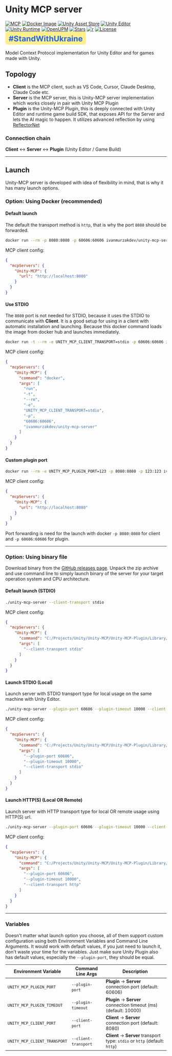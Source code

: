 # Unity MCP server

[![MCP](https://badge.mcpx.dev?type=server 'MCP Server')](https://modelcontextprotocol.io/introduction) [![Docker Image](https://img.shields.io/docker/image-size/ivanmurzakdev/unity-mcp-server/latest?label=Docker%20Image&logo=docker&labelColor=333A41 'Docker Image')](https://hub.docker.com/r/ivanmurzakdev/unity-mcp-server)
[![Unity Asset Store](https://img.shields.io/badge/Asset%20Store-View-blue?logo=unity&labelColor=333A41 'Asset Store')](https://u3d.as/3wsw) [![Unity Editor](https://img.shields.io/badge/Editor-X?style=flat&logo=unity&labelColor=333A41&color=49BC5C 'Unity Editor supported')](https://unity.com/releases/editor/archive) [![Unity Runtime](https://img.shields.io/badge/Runtime-X?style=flat&logo=unity&labelColor=333A41&color=49BC5C 'Unity Runtime supported')](https://unity.com/releases/editor/archive) [![OpenUPM](https://img.shields.io/npm/v/com.ivanmurzak.unity.mcp?label=OpenUPM&registry_uri=https://package.openupm.com&labelColor=333A41 'OpenUPM package')](https://openupm.com/packages/com.ivanmurzak.unity.mcp/)
[![Stars](https://img.shields.io/github/stars/IvanMurzak/Unity-MCP 'Stars')](https://github.com/IvanMurzak/Unity-MCP/stargazers) [![r](https://github.com/IvanMurzak/Unity-MCP/workflows/release/badge.svg 'Tests Passed')](https://github.com/IvanMurzak/Unity-MCP/actions/workflows/release.yml) [![License](https://img.shields.io/github/license/IvanMurzak/Unity-MCP?label=License&labelColor=333A41)](https://github.com/IvanMurzak/Unity-MCP/blob/main/LICENSE) [![Stand With Ukraine](https://raw.githubusercontent.com/vshymanskyy/StandWithUkraine/main/badges/StandWithUkraine.svg)](https://stand-with-ukraine.pp.ua)

Model Context Protocol implementation for Unity Editor and for games made with Unity.

## Topology

- **Client** is the MCP client, such as VS Code, Cursor, Claude Desktop, Claude Code etc.
- **Server** is the MCP server, this is Unity-MCP server implementation which works closely in pair with Unity MCP Plugin
- **Plugin** is the Unity-MCP Plugin, this is deeply connected with Unity Editor and runtime game build SDK, that exposes API for the Server and lets the AI magic to happen. It utilizes advanced reflection by using [ReflectorNet](https://github.com/IvanMurzak/ReflectorNet)

### Connection chain

**Client** <-> **Server** <-> **Plugin** (Unity Editor / Game Build)

---

## Launch

Unity-MCP server is developed with idea of flexibility in mind, that is why it has many launch options.

### Option: Using Docker (recommended)

#### Default launch

The default the transport method is `http`, that is why the port `8080` should be forwarded.

```bash
docker run --rm -p 8080:8080 -p 60606:60606 ivanmurzakdev/unity-mcp-server
```

MCP client config:

```json
{
  "mcpServers": {
    "Unity-MCP": {
      "url": "http://localhost:8080"
    }
  }
}
```

#### Use STDIO

The `8080` port is not needed for STDIO, because it uses the STDIO to communicate with **Client**. It is a good setup for using in a client with automatic installation and launching. Because this docker command loads the image from docker hub and launches immediately.

```bash
docker run -t --rm -e UNITY_MCP_CLIENT_TRANSPORT=stdio -p 60606:60606 ivanmurzakdev/unity-mcp-server
```

MCP client config:

```json
{
  "mcpServers": {
    "Unity-MCP": {
      "command": "docker",
      "args": [
        "run",
        "-t",
        "--rm",
        "-e",
        "UNITY_MCP_CLIENT_TRANSPORT=stdio",
        "-p",
        "60606:60606",
        "ivanmurzakdev/unity-mcp-server"
      ]
    }
  }
}
```

#### Custom plugin port

```bash
docker run --rm -e UNITY_MCP_PLUGIN_PORT=123 -p 8080:8080 -p 123:123 ivanmurzakdev/unity-mcp-server
```

MCP client config:

```json
{
  "mcpServers": {
    "Unity-MCP": {
      "url": "http://localhost:8080"
    }
  }
}
```

Port forwarding is need for the launch with docker `-p 8080:8080` for client and `-p 60606:60606` for plugin.

---

### Option: Using binary file

Download binary from the [GitHub releases page](https://github.com/IvanMurzak/Unity-MCP/releases). Unpack the zip archive and use command line to simply launch binary of the server for your target operation system and CPU architecture.

#### Default launch (STDIO)

```bash
./unity-mcp-server --client-transport stdio
```

MCP client config:

```json
{
  "mcpServers": {
    "Unity-MCP": {
      "command": "C:/Projects/Unity/Unity-MCP/Unity-MCP-Plugin/Library/mcp-server/win-x64/unity-mcp-server.exe",
      "args": [
        "--client-transport stdio"
      ]
    }
  }
}
```

#### Launch STDIO (Local)

Launch server with STDIO transport type for local usage on the same machine with Unity Editor.

```bash
./unity-mcp-server --plugin-port 60606 --plugin-timeout 10000 --client-transport stdio
```

MCP client config:

```json
{
  "mcpServers": {
    "Unity-MCP": {
      "command": "C:/Projects/Unity/Unity-MCP/Unity-MCP-Plugin/Library/mcp-server/win-x64/unity-mcp-server.exe",
      "args": [
        "--plugin-port 60606",
        "--plugin-timeout 10000",
        "--client-transport stdio"
      ]
    }
  }
}
```

#### Launch HTTP(S) (Local OR Remote)

Launch server with HTTP transport type for local OR remote usage using HTTP(S) url.

```bash
./unity-mcp-server --plugin-port 60606 --plugin-timeout 10000 --client-transport http
```

MCP client config:

```json
{
  "mcpServers": {
    "Unity-MCP": {
      "command": "C:/Projects/Unity/Unity-MCP/Unity-MCP-Plugin/Library/mcp-server/win-x64/unity-mcp-server.exe",
      "args": [
        "--plugin-port 60606",
        "--plugin-timeout 10000",
        "--client-transport http"
      ]
    }
  }
}
```

---

### Variables

Doesn't matter what launch option you choose, all of them support custom configuration using both Environment Variables and Command Line Arguments. It would work with default values, if you just need to launch it, don't waste your time for the variables. Just make sure Unity Plugin also has default values, especially the `--plugin-port`, they should be equal.

| Environment Variable        | Command Line Args     | Description                                                                 |
|-----------------------------|-----------------------|-----------------------------------------------------------------------------|
| `UNITY_MCP_PLUGIN_PORT`     | `--plugin-port`       | **Plugin** -> **Server** connection port (default: 60606)                   |
| `UNITY_MCP_PLUGIN_TIMEOUT`  | `--plugin-timeout`    | **Plugin** -> **Server** connection timeout (ms) (default: 10000)           |
| `UNITY_MCP_CLIENT_PORT`     | `--client-port`       | **Client** -> **Server** connection port (default: 8080)                    |
| `UNITY_MCP_CLIENT_TRANSPORT`| `--client-transport`  | **Client** -> **Server** transport type: `stdio` or `http` (default: `http`) |
